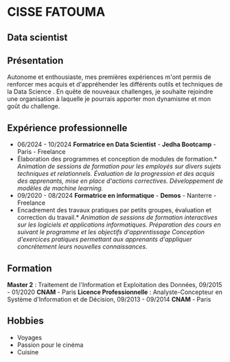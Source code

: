 # CISSE FATOUMA
## Data scientist
## Présentation
Autonome et enthousiaste, mes premières expériences m'ont permis de renforcer mes acquis et d'appréhender les différents outils et techniques de la Data Science . En quête de nouveaux challenges, je souhaite rejoindre une organisation à laquelle je pourrais apporter mon dynamisme et mon goût du challenge.
## Expérience professionnelle
* 06/2024 - 10/2024 **Formatrice en Data Scientist** - **Jedha Bootcamp** - Paris - Freelance
* Élaboration des programmes et conception de modules de formation.*
*Animation de sessions de formation pour les employés sur divers sujets techniques et relationnels.*
*Évaluation de la progression et des acquis des apprenants, mise en place d'actions correctives.*
*Développement de modèles de machine learning.*
* 09/2020 - 08/2024 **Formatrice en informatique** - **Demos** - Nanterre - Freelance
* Encadrement des travaux pratiques par petits groupes, évaluation et correction du travail.*
*Animation de sessions de formation interactives sur les logiciels et applications informatiques.*
*Préparation des cours en suivant le programme et les objectifs d'apprentissage*
*Conception d'exercices pratiques permettant aux apprenants d'appliquer concrètement leurs nouvelles connaissances.*
## Formation
**Master 2** : Traitement de l'Information et Exploitation des Données, 09/2015 - 01/2020
**CNAM** - Paris
**Licence Professionnelle** : Analyste-Concepteur en Système d'Information et de Décision, 09/2013 - 09/2014
**CNAM** - Paris
## Hobbies
* Voyages
* Passion pour le cinéma
* Cuisine
